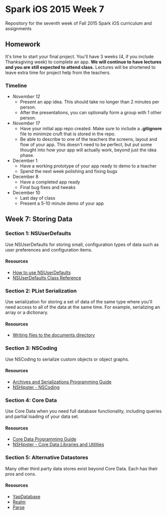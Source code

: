 # Spark iOS 2015 Week 7
Repository for the seventh week of Fall 2015 Spark iOS curriculum and assignments

## Homework

It's time to start your final project. You'll have 3 weeks (4, if you include Thanksgiving week) to complete an app. **We will continue to have lectures and you are still expected to attend class.** Lectures will be shortened to leave extra time for project help from the teachers.

### Timeline
* *November 12*
	* Present an app idea. This should take no longer than 2 minutes per person.
	* After the presentations, you can optionally form a group with 1 other person.
* *November 17*
	* Have your initial app repo created. Make sure to include a __.gitignore__ file to minimize cruft that is stored in the repo.
	* Be able to describe to one of the teachers the screens, layout and flow of your app. This doesn't need to be perfect, but put some thought into how your app will actually work, beyond just the idea phase.
* December 1
	* Have a working prototype of your app ready to demo to a teacher
	* Spend the next week polishing and fixing bugs
* December 8
	* Have a completed app ready
	* Final bug fixes and tweaks
* December 10
	* Last day of class
	* Present a 5-10 minute demo of your app


## Week 7: Storing Data

### Section 1: NSUserDefaults
Use NSUserDefaults for storing small, configuration types of data such as user preferences and configuration items.

#### Resources
- [How to use NSUserDefaults](https://www.hackingwithswift.com/example-code/system/how-to-save-user-settings-using-nsuserdefaults)
- [NSUserDefaults Class Reference](https://developer.apple.com/library/mac/documentation/Cocoa/Reference/Foundation/Classes/NSUserDefaults_Class/)

### Section 2: PList Serialization
Use serialization for storing a set of data of the same type where you'll need access to all of the data at the same time. For example, serializing an array or a dictionary.

#### Resources
- [Writing files to the documents directory](https://thatthinginswift.com/writing-documents-directory-swift/)

### Section 3: NSCoding
Use NSCoding to serialize custom objects or object graphs.

#### Resources
- [Archives and Serializations Programming Guide](https://developer.apple.com/library/mac/documentation/Cocoa/Conceptual/Archiving/Archiving.html#//apple_ref/doc/uid/10000047i)
- [NSHipster - NSCoding](http://nshipster.com/nscoding/)

### Section 4: Core Data
Use Core Data when you need full database functionality, including queries and partial loading of your data set.

#### Resources
- [Core Data Programming Guide](https://developer.apple.com/library/ios/documentation/Cocoa/Conceptual/CoreData/index.html)
- [NSHipster - Core Data Libraries and Utilities](http://nshipster.com/core-data-libraries-and-utilities/)

### Section 5: Alternative Datastores
Many other third party data stores exist beyond Core Data. Each has their pros and cons.

#### Resources
- [YapDatabase](https://github.com/yapstudios/YapDatabase)
- [Realm](https://realm.io/)
- [Parse](https://parse.com/)